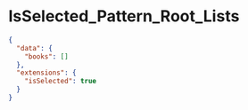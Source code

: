 # IsSelected_Pattern_Root_Lists

```json
{
  "data": {
    "books": []
  },
  "extensions": {
    "isSelected": true
  }
}
```
